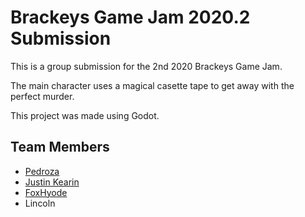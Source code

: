 # Brackeys Game Jam 2020.2 Submission

This is a group submission for the 2nd 2020 Brackeys Game Jam.

The main character uses a magical casette tape to get away with the
perfect murder.

This project was made using Godot.

## Team Members

* [Pedroza](https://pedrozox.itch.io/)
* [Justin Kearin](https://www.justinkearin.com/)
* [FoxHyode](https://soundcloud.com/foxhyode)
* Lincoln
